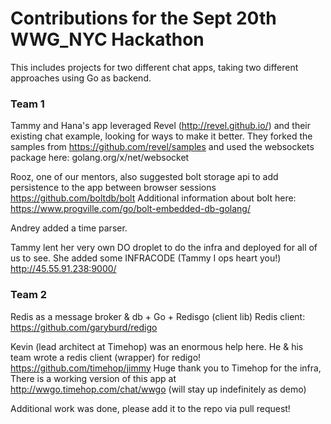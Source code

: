 # Contributions for the Sept 20th WWG_NYC Hackathon 
This includes projects for two different chat apps, taking two different approaches using Go as backend. 

### Team 1 

Tammy and Hana's app leveraged Revel (http://revel.github.io/)  and their existing chat example, looking for ways to make it better. 
They forked the samples from https://github.com/revel/samples
and used the websockets package here: golang.org/x/net/websocket

Rooz, one of our mentors, also suggested bolt storage api to add persistence to the app between browser sessions 
https://github.com/boltdb/bolt
Additional information about bolt here: https://www.progville.com/go/bolt-embedded-db-golang/

Andrey added a time parser.

Tammy lent her very own DO droplet to do the infra and deployed for all of us to see.  She added some INFRACODE (Tammy I ops heart you!) 
http://45.55.91.238:9000/


### Team 2

Redis as a message broker & db + Go + Redisgo (client lib)
Redis client: https://github.com/garyburd/redigo

Kevin (lead architect at Timehop) was an enormous help here. He & his team wrote a redis client (wrapper) for redigo! 
https://github.com/timehop/jimmy
Huge thank you to Timehop for the infra, There is a working version of this app at  http://wwgo.timehop.com/chat/wwgo (will stay up indefinitely as demo) 

Additional work was done, please add it to the repo via pull request! 



 
